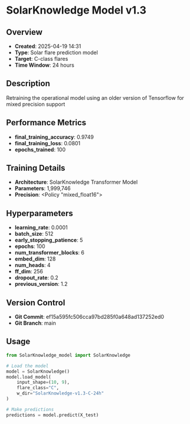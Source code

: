 # SolarKnowledge Model v1.3

## Overview
- **Created**: 2025-04-19 14:31
- **Type**: Solar flare prediction model
- **Target**: C-class flares
- **Time Window**: 24 hours

## Description
Retraining the operational model using an older version of Tensorflow for mixed precision support

## Performance Metrics
- **final_training_accuracy**: 0.9749
- **final_training_loss**: 0.0801
- **epochs_trained**: 100


## Training Details
- **Architecture**: SolarKnowledge Transformer Model
- **Parameters**: 1,999,746
- **Precision**: <Policy "mixed_float16">

## Hyperparameters
- **learning_rate**: 0.0001
- **batch_size**: 512
- **early_stopping_patience**: 5
- **epochs**: 100
- **num_transformer_blocks**: 6
- **embed_dim**: 128
- **num_heads**: 4
- **ff_dim**: 256
- **dropout_rate**: 0.2
- **previous_version**: 1.2

## Version Control
- **Git Commit**: ef15a595fc506cca97bd285f0a648ad137252ed0
- **Git Branch**: main

## Usage
```python
from SolarKnowledge_model import SolarKnowledge

# Load the model
model = SolarKnowledge()
model.load_model(
    input_shape=(10, 9),
    flare_class="C",
    w_dir="SolarKnowledge-v1.3-C-24h"
)

# Make predictions
predictions = model.predict(X_test)
```
